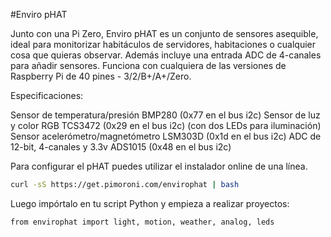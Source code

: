 <!--
---
name: Enviro pHAT
class: board
type: adc,sensor
formfactor: pHAT
manufacturer: Pimoroni
description: A package of environmental sensors for IoT projects
url: https://shop.pimoroni.com/products/enviro-phat
github: https://github.com/pimoroni/enviro-phat
buy: https://shop.pimoroni.com/products/enviro-phat
image: 'enviro-phat.png'
pincount: 40
eeprom: no
power:
  '2':
ground:
  '6':
  '9':
  '14':
  '20':
  '25':
  '30':
  '34':
  '39':
pin:
  '3':
    mode: i2c
  '5':
    mode: i2c
  '7':
    mode: output
    name: LEDs
i2c:
  '0x1d':
    name: Motion Sensor
    device: LSM303D
  '0x29':
    name: Light/Colour Sensor
    device: TCS3472
  '0x49':
    name: 4-Channel Analog Input
    device: ADS1015
  '0x77':
    name: Temp/Pressure Sensor
    device: BMP280
-->
#Enviro pHAT

Junto con una Pi Zero, Enviro pHAT es un conjunto de sensores asequible, ideal para monitorizar habitáculos de servidores, habitaciones o cualquier cosa que quieras observar. Además incluye una entrada ADC de 4-canales para añadir sensores. Funciona con cualquiera de las versiones de Raspberry Pi de 40 pines - 3/2/B+/A+/Zero.

Especificaciones:

Sensor de temperatura/presión BMP280 (0x77 en el bus i2c)
Sensor de luz y color RGB TCS3472 (0x29 en el bus i2c)
(con dos LEDs para iluminación)
Sensor acelerómetro/magnetómetro LSM303D (0x1d en el bus i2c)
ADC de 12-bit, 4-canales y 3.3v ADS1015 (0x48 en el bus i2c)

Para configurar el pHAT puedes utilizar el instalador online de una línea.

```bash
curl -sS https://get.pimoroni.com/envirophat | bash
```
Luego impórtalo en tu script Python y empieza a realizar proyectos:

```bash
from envirophat import light, motion, weather, analog, leds
```
